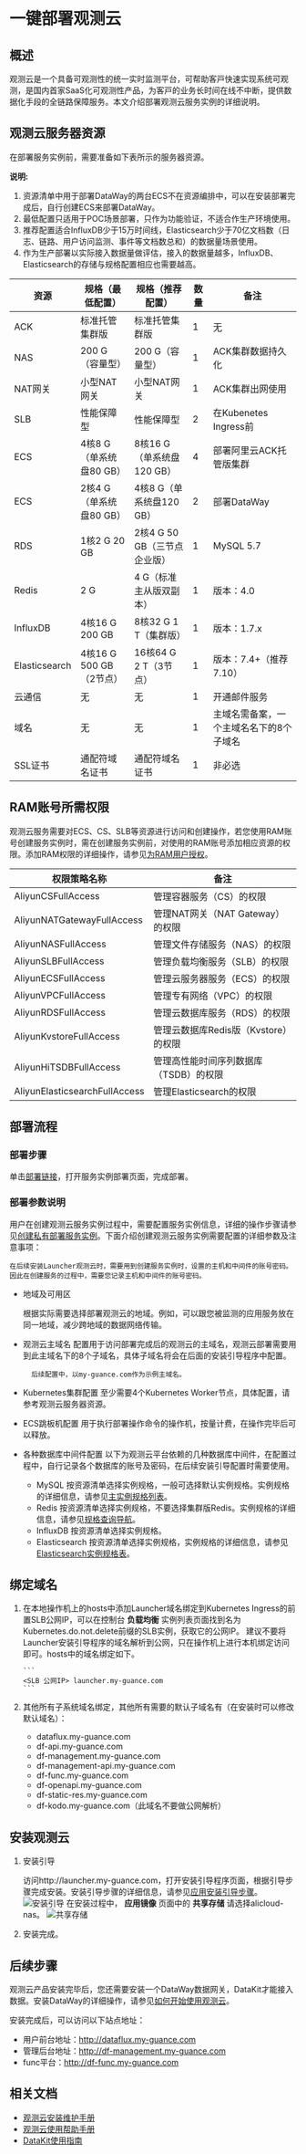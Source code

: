 # 一键部署观测云 

## 概述
观测云是⼀个具备可观测性的统⼀实时监测平台，可帮助客⼾快速实现系统可观测，是国内⾸家SaaS化可观测性产品，为客⼾的业务⻓时间在线不中断，提供数据化⼿段的全链路保障服务。本文介绍部署观测云服务实例的详细说明。

## 观测云服务器资源
在部署服务实例前，需要准备如下表所示的服务器资源。

**说明:**

1. 资源清单中用于部署DataWay的两台ECS不在资源编排中，可以在安装部署完成后，自行创建ECS来部署DataWay。
2. 最低配置只适用于POC场景部署，只作为功能验证，不适合作生产环境使用。
3. 推荐配置适合InfluxDB少于15万时间线，Elasticsearch少于70亿⽂档数（⽇志、链路、⽤户访问监测、事件等⽂档数总和）的数据量场景使⽤。
4. 作为生产部署以实际接入数据量做评估，接入的数据量越多，InfluxDB、Elasticsearch的存储与规格配置相应也需要越⾼。

| **资源**        | **规格（最低配置）**       | **规格（推荐配置）**        | **数量** | **备注**               |
|---------------|--------------------|---------------------|--------|----------------------|
| ACK           | 标准托管集群版            | 标准托管集群版             | 1      | 无                    |
| NAS           | 200 G（容量型）         | 200 G（容量型）          | 1      | ACK集群数据持久化           |
| NAT网关         | 小型NAT网关            | 小型NAT网关             | 1      | ACK集群出网使用            |
| SLB           | 性能保障型              | 性能保障型               | 2      | 在Kubenetes Ingress前  |
| ECS           | 4核8 G（单系统盘80 GB）   | 8核16 G（单系统盘120 GB）  | 4      | 部署阿里云ACK托管版集群        |
| ECS           | 2核4 G（单系统盘80 GB）   | 4核8 G（单系统盘120 GB）   | 2      | 部署DataWay            |
| RDS           | 1核2 G 20 GB        | 2核4 G 50 GB（三节点企业版） | 1      | MySQL 5.7            |
| Redis         | 2 G                | 4 G（标准主从版双副本）       | 1      | 版本：4.0               |
| InfluxDB      | 4核16 G 200 GB      | 8核32 G 1 T（集群版）     | 1      | 版本：1.7.x             |
| Elasticsearch | 4核16 G 500 GB（2节点） | 16核64 G 2 T（3节点）    | 1      | 版本：7.4+（推荐7.10）      |
| 云通信           | 无                  | 无                   | 1      | 开通邮件服务               |
| 域名            | 无                  | 无                   | 1      | 主域名需备案，一个主域名名下的8个子域名 |
| SSL证书         | 通配符域名证书            | 通配符域名证书             | 1      | 非必选                  |


## RAM账号所需权限 

观测云服务需要对ECS、CS、SLB等资源进行访问和创建操作，若您使用RAM账号创建服务实例时，需在创建服务实例前，对使用的RAM账号添加相应资源的权限。添加RAM权限的详细操作，请参见[为RAM用户授权](https://help.aliyun.com/document_detail/116146.html)。

| **权限策略名称**                | **备注**                   |
|-------------------------------|--------------------------|
| AliyunCSFullAccess            | 管理容器服务（CS）的权限            |
| AliyunNATGatewayFullAccess    | 管理NAT网关（NAT Gateway）的权限  |
| AliyunNASFullAccess           | 管理文件存储服务（NAS）的权限         |
| AliyunSLBFullAccess           | 管理负载均衡服务（SLB）的权限         |
| AliyunECSFullAccess           | 管理云服务器服务（ECS）的权限         |
| AliyunVPCFullAccess           | 管理专有网络（VPC）的权限           |
| AliyunRDSFullAccess           | 管理云数据库服务（RDS）的权限         |
| AliyunKvstoreFullAccess       | 管理云数据库Redis版（Kvstore）的权限 |
| AliyunHiTSDBFullAccess        | 管理高性能时间序列数据库（TSDB）的权限    |
| AliyunElasticsearchFullAccess | 管理Elasticsearch的权限       |



## 部署流程 

### 部署步骤 

单击[部署链接](https://computenest.console.aliyun.com/user/cn-hangzhou/serviceInstanceCreate?spm=a2c4g.11186623.0.0.42c75ab26JRNoz&ServiceId=service-66e952d5528e43c2a82f)，打开服务实例部署页面，完成部署。

### 部署参数说明 

⽤户在创建观测云服务实例过程中，需要配置服务实例信息，详细的操作步骤请参⻅[创建私有部署服务实例](https://help.aliyun.com/zh/compute-nest/user-guide/create-a-service-instance?spm=a2c4g.11186623.0.i3#task-2101184)。下⾯介绍创建观测云服务实例需要配置的详细参数及注意事项：

    在后续安装Launcher观测云时，需要用到创建服务实例时，设置的主机和中间件的账号密码。因此在创建服务的过程中，需要您记录主机和中间件的账号密码。

* 地域及可用区

  根据实际需要选择部署观测云的地域。例如，可以跟您被监测的应用服务放在同一地域，减少跨地域的数据网络传输。

* 观测云主域名
    配置用于访问部署完成后的观测云的主域名，观测云部署需要用到此主域名下的8个子域名，具体子域名将会在后面的安装引导程序中配置。
        
        后续配置中，以my-guance.com作为示例主域名。

* Kubernetes集群配置
  ⾄少需要4个Kubernetes Worker节点，具体配置，请参考观测云服务器资源。
* ECS跳板机配置
  用于执行部署操作命令的操作机，按量计费，在操作完毕后可以释放。
* 各种数据库中间件配置
  以下为观测云平台依赖的几种数据库中间件，在配置过程中，自行记录各个数据库的账号及密码，在后续安装引导配置时需要使用。
  * MySQL
    按资源清单选择实例规格，一般可选择默认实例规格。实例规格的详细信息，请参见[主实例规格列表](https://help.aliyun.com/zh/rds/product-overview/primary-apsaradb-rds-instance-types?spm=a2c4g.11186623.0.i0#reference-lbw-tyw-5db)。
  * Redis
    按资源清单选择实例规格，不要选择集群版Redis。实例规格的详细信息，请参见[规格查询导航](https://help.aliyun.com/zh/redis/product-overview/overview-4?spm=a2c4g.11186623.0.i1#concept-gph-q34-tdb)。
  * InfluxDB
    按资源清单选择实例规格。
  * Elasticsearch
    按资源清单选择实例规格，实例规格的详细信息，请参见[Elasticsearch实例规格表](https://help.aliyun.com/document_detail/271718.html?spm=a2c4g.11186623.0.0.72da7abauanRRH)。


## 绑定域名 

1. 在本地操作机上的hosts中添加Launcher域名绑定到Kubernetes Ingress的前置SLB公网IP，可以在控制台 **负载均衡** 实例列表页面找到名为Kubernetes.do.not.delete前缀的SLB实例，获取它的公网IP。 建议不要将Launcher安装引导程序的域名解析到公网，只在操作机上进行本机绑定访问即可。hosts中的域名绑定如下。

       ```
       <SLB 公⽹IP> launcher.my-guance.com
       ```

2. 其他所有子系统域名绑定，其他所有需要的默认子域名有（在安装时可以修改默认域名）：
    * dataflux.my-guance.com
    * df-api.my-guance.com
    * df-management.my-guance.com
    * df-management-api.my-guance.com
    * df-func.my-guance.com
    * df-openapi.my-guance.com
    * df-static-res.my-guance.com
    * df-kodo.my-guance.com（此域名不要做公⽹解析）


## 安装观测云 

1. 安装引导
    
    访问http://launcher.my-guance.com，打开安装引导程序页面，根据引导步骤完成安装。安装引导步骤的详细信息，请参见[应用安装引导步骤](https://docs.guance.com/deployment/cloud-deployment-manual/#deploy-steps)。
    ![安装引导](2.png)
    在安装过程中， **应用镜像** 页面中的 **共享存储** 请选择alicloud-nas。
    ![共享存储](1.png)

2. 安装完成。


## 后续步骤

观测云产品安装完毕后，您还需要安装一个DataWay数据网关，DataKit才能接入数据。安装DataWay的详细操作，请参见[如何开始使用观测云](https://docs.guance.com/deployment/how-to-start/)。

安装完成后，可以访问以下站点地址：

* 用户前台地址：http://dataflux.my-guance.com
* 管理后台地址：http://df-management.my-guance.com
* func平台：http://df-func.my-guance.com


## 相关文档

* [观测云安装维护手册](https://docs.guance.com/deployment/faq/)
* [观测云使用帮助手册](https://docs.guance.com/)
* [DataKit使用指南](https://docs.guance.com/datakit/)
